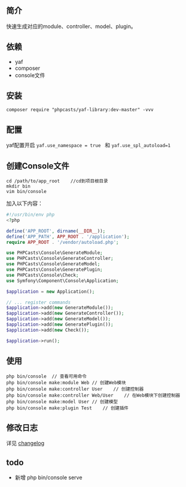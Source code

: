 ## 简介

快速生成对应的module、controller、model、plugin。

## 依赖

 - yaf
 - composer
 - console文件

## 安装

` composer require "phpcasts/yaf-library:dev-master" -vvv `

## 配置

yaf配置开启 `yaf.use_namespace = true ` 和 `yaf.use_spl_autoload=1 `

## 创建Console文件

```shell
cd /path/to/app_root    //cd到项目根目录
mkdir bin
vim bin/console
```

加入以下内容：
```php
#!/usr/bin/env php
<?php

define('APP_ROOT', dirname(__DIR__));
define('APP_PATH', APP_ROOT . '/application');
require APP_ROOT . '/vendor/autoload.php';

use PHPCasts\Console\GenerateModule;
use PHPCasts\Console\GenerateController;
use PHPCasts\Console\GenerateModel;
use PHPCasts\Console\GeneratePlugin;
use PHPCasts\Console\Check;
use Symfony\Component\Console\Application;

$application = new Application();

// ... register commands
$application->add(new GenerateModule());
$application->add(new GenerateController());
$application->add(new GenerateModel());
$application->add(new GeneratePlugin());
$application->add(new Check());

$application->run();
```

## 使用

```shell
php bin/console  // 查看可用命令
php bin/console make:module Web	// 创建Web模块
php bin/console make:controller User	// 创建控制器
php bin/console make:controller Web/User	// 在Web模块下创建控制器
php bin/console make:model User // 创建模型
php bin/console make:plugin Test	// 创建插件
```

## 修改日志

详见 [changelog](./CHANGELOG.md)

## todo

 - 新增 php bin/console serve
